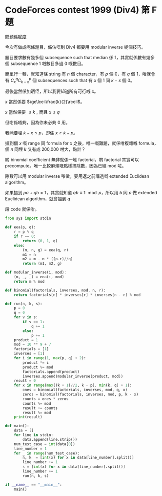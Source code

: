 # CodeForces contest 1999 (Div4) 第 F 題

問題係[呢度](https://codeforces.com/contest/1999/problem/F)

今次冇做成呢條題目，係估唔到 Div4 都要用 modular inverse 呢個技巧。

題目要求數有幾多個 subsequence such that median 係 1，其實就係數有幾多個 subsequence 1 嘅數目多過 0 嘅數目。

簡單行一轉，就知道條 string 有 $n$ 個 character，有 $p$ 個 $0$，有 $q$ 個 $1$，咁就會有 $C^q_xC^p_{k-x}$ 個 subsequences such that 有 $x$ 個 $1$ 同 $k-x$ 個 $0$。 

最後當然係加晒佢，所以我要知道所有可行嘅 $x$。

$x$ 當然係要 $\ge\lceil\frac{k}{2}\rceil$。

$x$ 當然係要 $\le k$﹐而且 $x \le q$

但咁係唔夠，因為你未必夠 $0$ 用。

我哋要埋 $k-x \le p$，即係 $x\ge k-p$。

搵到個 $x$ 嘅 range 同 formula for $x$ 之後，唯一嘅難題，就係咁複雜嘅 formula，個 $n$ 同埋 $k$ 又有成 200,000 咁大，點計？

啲 binomial coefficient 無非就係一堆 factorial，啲 factorial 其實可以 precompute。唯一比較麻煩嘅點樣搞除數，因為已經 mod 咗。

除數可以用 modular inverse 嚟做，要用返之前講過嘅 extended Euclidean algorithm。

如果搵到 $pa + qb = 1$，其實就知道 $qb \equiv 1 \mod p$，所以用 $b$ 同 $p$ 做 extended Euclidean algorithm，就會搵到 $q$

段 code 就係咁。

```py
from sys import stdin

def eea(p, q):
    r = p % q
    if r == 0:
        return (0, 1, q)
    else:
        (m, n, g) = eea(q, r)
        m1 = n
        m2 = m - n * ((p-r)//q)
        return (m1, m2, g)

def modular_inverse(i, mod):
    (m, _, _) = eea(i, mod)
    return m % mod

def binomial(factorials, inverses, mod, n, r):
    return factorials[n] * inverses[r] * inverses[n - r] % mod

def run(n, k, s):
    p = 0
    q = 0
    for v in s:
        if v == 1:
            q += 1
        else:
            p += 1
    product = 1
    mod = 10 ** 9 + 7
    factorials = [1]
    inverses = [1]
    for i in range(1, max(p, q) + 2):
        product *= i
        product %= mod
        factorials.append(product)
        inverses.append(modular_inverse(product, mod))
    result = 0
    for x in range(max((k + 1)//2, k - p), min(k, q) + 1):
        ones = binomial(factorials, inverses, mod, q, x)
        zeros = binomial(factorials, inverses, mod, p, k - x)
        counts = ones * zeros 
        counts %= mod
        result += counts
        result %= mod
    print(result)

def main():
    data = []
    for line in stdin:
        data.append(line.strip())
    num_test_case = int(data[0])
    line_number = 1
    for _ in range(num_test_case):
        n, k  = [int(x) for x in data[line_number].split()]
        line_number += 1
        s = [int(x) for x in data[line_number].split()]
        line_number += 1
        run(n, k, s)

if __name__ == "__main__":
    main()
```